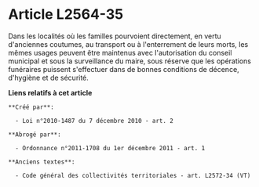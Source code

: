 # Article L2564-35

Dans les localités où les familles pourvoient directement, en vertu d'anciennes coutumes, au transport ou à l'enterrement de
leurs morts, les mêmes usages peuvent être maintenus avec l'autorisation du conseil municipal et sous la surveillance du
maire, sous réserve que les opérations funéraires puissent s'effectuer dans de bonnes conditions de décence, d'hygiène et de
sécurité.

**Liens relatifs à cet article**

	**Créé par**:

	  - Loi n°2010-1487 du 7 décembre 2010 - art. 2

	**Abrogé par**:

	  - Ordonnance n°2011-1708 du 1er décembre 2011 - art. 1

	**Anciens textes**:

	  - Code général des collectivités territoriales - art. L2572-34 (VT)
